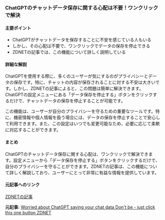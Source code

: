 ### ChatGPTのチャットデータ保存に関する心配は不要！ワンクリックで解決

#### 主要ポイント
- ChatGPTがチャットデータを保存することに不安を感じている人もいる
- しかし、その心配は不要で、ワンクリックでデータの保存を停止できる
- ZDNETの記事では、この機能について詳しく説明している

#### 詳細な解説

ChatGPTを使用する際に、多くのユーザーが気にするのがプライバシーとデータの保存です。特に、チャットの内容が保存されることに対する不安は大きいです。しかし、ZDNETの記事によると、この問題は簡単に解決できます。ChatGPTの設定メニューにある「データ保存を停止する」ボタンをクリックするだけで、チャットデータの保存を停止することが可能です。

この機能は、ユーザーが自分のプライバシーを守るための重要なツールです。特に、機密情報や個人情報を扱う場合には、データの保存を停止することで安心して利用できます。また、この設定はいつでも変更可能なため、必要に応じて柔軟に対応することができます。

#### まとめ

ChatGPTのチャットデータ保存に関する心配は、ワンクリックで解決できます。設定メニューから「データ保存を停止する」ボタンをクリックするだけで、自分のプライバシーを守ることができます。ZDNETの記事は、この機能について詳しく解説しており、ユーザーにとって非常に有益な情報を提供しています。

#### 元記事へのリンク
[ZDNETの記事](https://www.zdnet.com/article/worried-about-chatgpt-saving-your-chat-data-dont-be-just-click-this-one-button/)

**元記事:** [Worried about ChatGPT saving your chat data Don't be - just click this one button ZDNET](https://www.zdnet.com/article/worried-about-chatgpt-saving-your-chat-data-dont-be-just-click-this-one-button/)